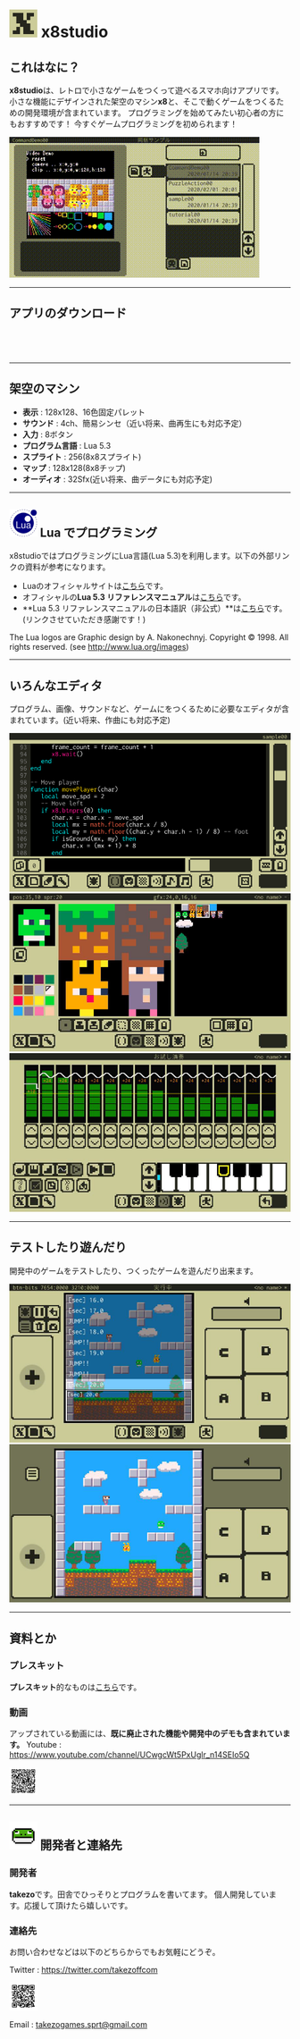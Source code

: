 # <img src="imgs/home/app_icon_192x192.png" width="50"> x8studio

## これはなに？

**x8studio**は、レトロで小さなゲームをつくって遊べるスマホ向けアプリです。
小さな機能にデザインされた架空のマシン**x8**と、そこで動くゲームをつくるための開発環境が含まれています。
プログラミングを始めてみたい初心者の方にもおすすめです！
今すぐゲームプログラミングを初められます！

![](imgs/home/x8_digest_demo.gif "Digest")

---

## アプリのダウンロード

<a href="https://apps.apple.com/jp/app/x8studio/id1483337008?mt=8" style="display:inline-block;overflow:hidden;background:url(https://linkmaker.itunes.apple.com/ja-jp/badge-lrg.svg?releaseDate=2020-04-08&kind=iossoftware&bubble=ios_apps) no-repeat;width:135px;height:40px;"></a>

---

## 架空のマシン

- **表示**           : 128x128、16色固定パレット
- **サウンド**       : 4ch、簡易シンセ（近い将来、曲再生にも対応予定）
- **入力**           : 8ボタン
- **プログラム言語** : Lua 5.3
- **スプライト**     : 256(8x8スプライト)
- **マップ**         : 128x128(8x8チップ)
- **オーディオ**     : 32Sfx(近い将来、曲データにも対応予定)

---

## <img src="imgs/lua/Lua-Logo_128x128.png" width="50"> Lua でプログラミング

x8studioではプログラミングにLua言語(Lua 5.3)を利用します。以下の外部リンクの資料が参考になります。

- Luaのオフィシャルサイトは[こちら](https://www.lua.org/home.html)です。
- オフィシャルの**Lua 5.3 リファレンスマニュアル**は[こちら](https://www.lua.org/manual/5.3/)です。
- **Lua 5.3 リファレンスマニュアルの日本語訳（非公式）**は[こちら](http://milkpot.sakura.ne.jp/lua/lua53_manual_ja.html)です。(リンクさせていただき感謝です！)

The Lua logos are Graphic design by A. Nakonechnyj. Copyright © 1998. All rights reserved. (see http://www.lua.org/images)

---

## いろんなエディタ

プログラム、画像、サウンドなど、ゲームにをつくるために必要なエディタが含まれています。(近い将来、作曲にも対応予定)

![](imgs/home/x8_mode_code.png "Code Editor")
![](imgs/home/x8_mode_gfx.png "Gfx Editor")
![](imgs/home/x8_mode_sfx.png "Sfx Editor")

---

## テストしたり遊んだり

開発中のゲームをテストしたり、つくったゲームを遊んだり出来ます。

![](imgs/home/x8_mode_debug.png "Debug Mode")
![](imgs/home/x8_mode_run.png "Run Mode")

---

## 資料とか

### プレスキット

**プレスキット**的なものは[こちら](press/press_kit.md)です。

### 動画

アップされている動画には、**既に廃止された機能や開発中のデモも含まれています。**
Youtube : https://www.youtube.com/channel/UCwgcWt5PxUglr_n14SEIo5Q

<img src="imgs/home/x8_youtube_link.gif" width="50">

---

## <img src="imgs/home/takezoff-com-icon.png" width="50"> 開発者と連絡先

### 開発者

**takezo**です。田舎でひっそりとプログラムを書いてます。
個人開発しています。応援して頂けたら嬉しいです。

### 連絡先

お問い合わせなどは以下のどちらからでもお気軽にどうぞ。

Twitter : https://twitter.com/takezoffcom

<img src="imgs/home/x8_twitter_link.gif" width="50">

<p>Email : <a href="mailto:takezogames.sprt@gmail.com">takezogames.sprt@gmail.com</a></p>

